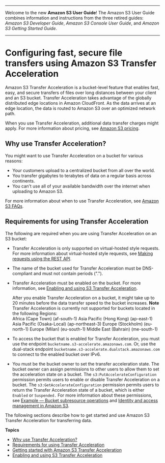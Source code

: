 --------

Welcome to the new **Amazon S3 User Guide**\! The Amazon S3 User Guide combines information and instructions from the three retired guides: *Amazon S3 Developer Guide*, *Amazon S3 Console User Guide*, and *Amazon S3 Getting Started Guide*\.

--------

# Configuring fast, secure file transfers using Amazon S3 Transfer Acceleration<a name="transfer-acceleration"></a>

Amazon S3 Transfer Acceleration is a bucket\-level feature that enables fast, easy, and secure transfers of files over long distances between your client and an S3 bucket\. Transfer Acceleration takes advantage of the globally distributed edge locations in Amazon CloudFront\. As the data arrives at an edge location, the data is routed to Amazon S3 over an optimized network path\.

When you use Transfer Acceleration, additional data transfer charges might apply\. For more information about pricing, see [Amazon S3 pricing](https://aws.amazon.com/s3/pricing/)\.

## Why use Transfer Acceleration?<a name="transfer-acceleration-why-use"></a>

You might want to use Transfer Acceleration on a bucket for various reasons:
+ Your customers upload to a centralized bucket from all over the world\.
+ You transfer gigabytes to terabytes of data on a regular basis across continents\.
+ You can't use all of your available bandwidth over the internet when uploading to Amazon S3\.

For more information about when to use Transfer Acceleration, see [Amazon S3 FAQs](https://aws.amazon.com/s3/faqs/#s3ta)\.

## Requirements for using Transfer Acceleration<a name="transfer-acceleration-requirements"></a>

The following are required when you are using Transfer Acceleration on an S3 bucket:
+ Transfer Acceleration is only supported on virtual\-hosted style requests\. For more information about virtual\-hosted style requests, see [Making requests using the REST API](RESTAPI.md)\. 
+ The name of the bucket used for Transfer Acceleration must be DNS\-compliant and must not contain periods \("\."\)\.
+ Transfer Acceleration must be enabled on the bucket\. For more information, see [Enabling and using S3 Transfer Acceleration](transfer-acceleration-examples.md)\. 

  After you enable Transfer Acceleration on a bucket, it might take up to 20 minutes before the data transfer speed to the bucket increases\.
**Note**  
Transfer Acceleration is currently not supported for buckets located in the following Regions:  
Africa \(Cape Town\) \(af\-south\-1\)
Asia Pacific \(Hong Kong\) \(ap\-east\-1\)
Asia Pacific \(Osaka\-Local\) \(ap\-northeast\-3\)
Europe \(Stockholm\) \(eu\-north\-1\)
Europe \(Milan\) \(eu\-south\-1\)
Middle East \(Bahrain\) \(me\-south\-1\)
+ To access the bucket that is enabled for Transfer Acceleration, you must use the endpoint `bucketname.s3-accelerate.amazonaws.com`\. Or, use the dual\-stack endpoint `bucketname.s3-accelerate.dualstack.amazonaws.com` to connect to the enabled bucket over IPv6\. 
+ You must be the bucket owner to set the transfer acceleration state\. The bucket owner can assign permissions to other users to allow them to set the acceleration state on a bucket\. The `s3:PutAccelerateConfiguration` permission permits users to enable or disable Transfer Acceleration on a bucket\. The `s3:GetAccelerateConfiguration` permission permits users to return the Transfer Acceleration state of a bucket, which is either `Enabled` or `Suspended.` For more information about these permissions, see [Example — Bucket subresource operations](using-with-s3-actions.md#using-with-s3-actions-related-to-bucket-subresources) and [Identity and access management in Amazon S3](s3-access-control.md)\.

The following sections describe how to get started and use Amazon S3 Transfer Acceleration for transferring data\.

**Topics**
+ [Why use Transfer Acceleration?](#transfer-acceleration-why-use)
+ [Requirements for using Transfer Acceleration](#transfer-acceleration-requirements)
+ [Getting started with Amazon S3 Transfer Acceleration](transfer-acceleration-getting-started.md)
+ [Enabling and using S3 Transfer Acceleration](transfer-acceleration-examples.md)